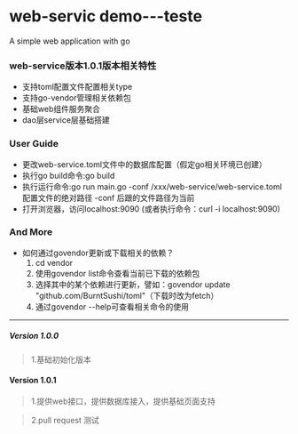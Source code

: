 # web-servic demo---teste
A simple web application with go

### web-service版本1.0.1版本相关特性
* 支持toml配置文件配置相关type
* 支持go-vendor管理相关依赖包
* 基础web组件服务聚合
* dao层service层基础搭建

### User Guide
* 更改web-service.toml文件中的数据库配置（假定go相关环境已创建）
* 执行go build命令:go build
* 执行运行命令:go run main.go -conf /xxx/web-service/web-service.toml 配置文件的绝对路径
  -conf 后跟的文件路径为当前
* 打开浏览器，访问localhost:9090 (或者执行命令：curl -i localhost:9090)

### And More
* 如何通过govendor更新或下载相关的依赖？
   1. cd vendor
   2. 使用govendor list命令查看当前已下载的依赖包
   3. 选择其中的某个依赖进行更新，譬如：govendor update "github.com/BurntSushi/toml"（下载时改为fetch）
   4. 通过govendor --help可查看相关命令的使用

<hr>

##### Version 1.0.0

> 1.基础初始化版本

#### Version 1.0.1

>1.提供web接口，提供数据库接入，提供基础页面支持

>2.pull request 测试

